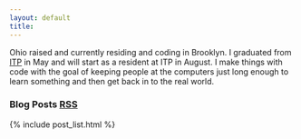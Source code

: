 ```yaml
---
layout: default
title: 
---
```


Ohio raised and currently residing and coding in Brooklyn. I graduated from
[ITP](http://itp.nyu.edu) in May and will start as a resident at ITP in August.
I make things with code with the goal of keeping people at the computers just
long enough to learn something and then get back in to the real world.

### Blog Posts <a class="meta" href="http://feeds.feedburner.com/StevenKlise">RSS</a>

{% include post_list.html %}